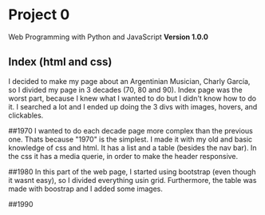 # Project 0

Web Programming with Python and JavaScript
 **Version 1.0.0**

## Index (html and css)
I decided to make my page about an Argentinian Musician, Charly García, so I divided my page in 3 decades (70, 80 and 90).
Index page was the worst part, because I knew what I wanted to do but I didn't know how to do it. I searched a lot and I ended up doing the 3 divs with images, hovers, and clickables.

##1970
I wanted to do each decade page more complex than the previous one. Thats because "1970" is the simplest. I made it with my old and basic knowledge of css and html. It has a list and a table (besides the nav bar). In the css it has a media querie, in order to make the header responsive.

##1980
In this part of the web page, I started using bootstrap (even though it wasnt easy), so I divided everything usin grid. Furthermore, the table was made with boostrap and I added some images.

##1990
